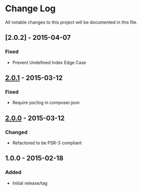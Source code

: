 # Change Log
All notable changes to this project will be documented in this file.

## [2.0.2] - 2015-04-07
### Fixed
- Prevent Undefined Index Edge Case

## [2.0.1] - 2015-03-12
### Fixed
- Require psr/log in composer.json

## [2.0.0] - 2015-03-12
### Changed
- Refactored to be PSR-3 compliant

## 1.0.0 - 2015-02-18
### Added
- Initial release/tag

[2.0.1]: https://github.com/eBayEnterprise/magento-log/compare/2.0.1...2.0.0
[2.0.0]: https://github.com/eBayEnterprise/magento-log/compare/2.0.0...1.0.0
